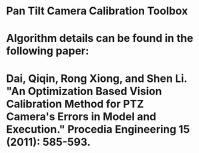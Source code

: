 # Pan Tilt Camera Calibration Toolbox

# Algorithm details can be found in the following paper:

# Dai, Qiqin, Rong Xiong, and Shen Li. "An Optimization Based Vision Calibration Method for PTZ Camera's Errors in Model and Execution." Procedia Engineering 15 (2011): 585-593.
